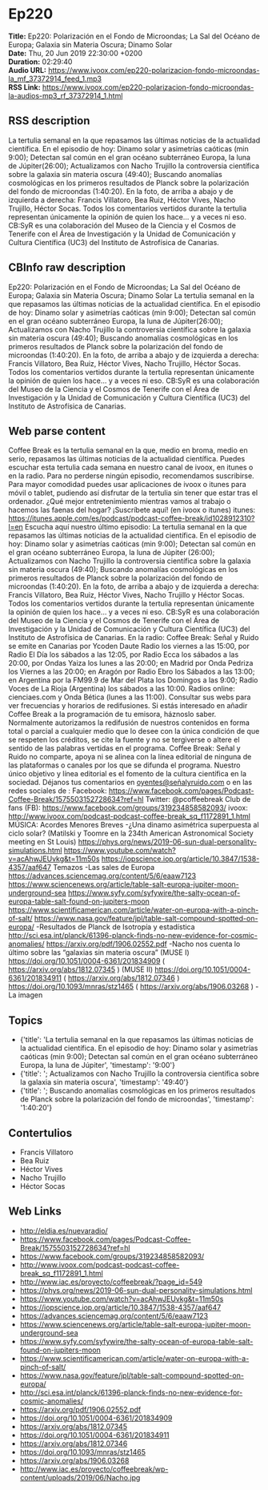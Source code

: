 # Ep220  
**Title:** Ep220: Polarización en el Fondo de Microondas; La Sal del Océano de Europa; Galaxia sin Materia Oscura; Dinamo Solar  
**Date:** Thu, 20 Jun 2019 22:30:00 +0200  
**Duration:** 02:29:40  
**Audio URL:** https://www.ivoox.com/ep220-polarizacion-fondo-microondas-la_mf_37372914_feed_1.mp3  
**RSS Link:** https://www.ivoox.com/ep220-polarizacion-fondo-microondas-la-audios-mp3_rf_37372914_1.html  

## RSS description
La tertulia semanal en la que repasamos las últimas noticias de la actualidad científica. En el episodio de hoy: Dinamo solar y asimetrías caóticas (min 9:00); Detectan sal común en el gran océano subterráneo Europa, la luna de Júpiter(26:00); Actualizamos con Nacho Trujillo la controversia científica sobre la galaxia sin materia oscura (49:40); Buscando anomalías cosmológicas en los primeros resultados de Planck sobre la polarización del fondo de microondas (1:40:20). En la foto, de arriba a abajo y de izquierda a derecha: Francis Villatoro, Bea Ruiz, Héctor Vives, Nacho Trujillo, Héctor Socas. Todos los comentarios vertidos durante la tertulia representan únicamente la opinión de quien los hace… y a veces ni eso. CB:SyR es una colaboración del Museo de la Ciencia y el Cosmos de Tenerife con el Área de Investigación y la Unidad de Comunicación y Cultura Científica (UC3) del Instituto de Astrofísica de Canarias.

## CBInfo raw description
Ep220: Polarización en el Fondo de Microondas; La Sal del Océano de Europa; Galaxia sin Materia Oscura; Dinamo Solar
La tertulia semanal en la que repasamos las últimas noticias de la actualidad científica. En el episodio de hoy: Dinamo solar y asimetrías caóticas (min 9:00); Detectan sal común en el gran océano subterráneo Europa, la luna de Júpiter(26:00); Actualizamos con Nacho Trujillo la controversia científica sobre la galaxia sin materia oscura (49:40); Buscando anomalías cosmológicas en los primeros resultados de Planck sobre la polarización del fondo de microondas (1:40:20). En la foto, de arriba a abajo y de izquierda a derecha: Francis Villatoro, Bea Ruiz, Héctor Vives, Nacho Trujillo, Héctor Socas. Todos los comentarios vertidos durante la tertulia representan únicamente la opinión de quien los hace… y a veces ni eso. CB:SyR es una colaboración del Museo de la Ciencia y el Cosmos de Tenerife con el Área de Investigación y la Unidad de Comunicación y Cultura Científica (UC3) del Instituto de Astrofísica de Canarias.


## Web parse content
Coffee Break es la tertulia semanal en la que, medio en broma, medio en serio, repasamos las últimas noticias de la actualidad científica. Puedes escuchar esta tertulia cada semana en nuestro canal de ivoox, en itunes o en la radio. Para no perderse ningún episodio, recomendamos suscribirse. Para mayor comodidad puedes usar aplicaciones de ivoox o itunes para móvil o tablet, pudiendo así disfrutar de la tertulia sin tener que estar tras el ordenador. ¿Qué mejor entretenimiento mientras vamos al trabajo o hacemos las faenas del hogar? ¡Suscríbete aquí! (en ivoox o itunes) itunes: https://itunes.apple.com/es/podcast/podcast-coffee-break/id1028912310?l=en Escucha aquí nuestro último episodio: La tertulia semanal en la que repasamos las últimas noticias de la actualidad científica. En el episodio de hoy: Dinamo solar y asimetrías caóticas (min 9:00); Detectan sal común en el gran océano subterráneo Europa, la luna de Júpiter (26:00); Actualizamos con Nacho Trujillo la controversia científica sobre la galaxia sin materia oscura (49:40); Buscando anomalías cosmológicas en los primeros resultados de Planck sobre la polarización del fondo de microondas (1:40:20). En la foto, de arriba a abajo y de izquierda a derecha: Francis Villatoro, Bea Ruiz, Héctor Vives, Nacho Trujillo y Héctor Socas. Todos los comentarios vertidos durante la tertulia representan únicamente la opinión de quien los hace… y a veces ni eso. CB:SyR es una colaboración del Museo de la Ciencia y el Cosmos de Tenerife con el Área de Investigación y la Unidad de Comunicación y Cultura Científica (UC3) del Instituto de Astrofísica de Canarias. En la radio: Coffee Break: Señal y Ruido se emite en Canarias por Ycoden Daute Radio los viernes a las 15:00, por Radio El Día los sábados a las 12:05, por Radio Ecca los sábados a las 20:00, por Ondas Yaiza los lunes a las 20:00; en Madrid por Onda Pedriza los Viernes a las 20:00; en Aragón por Radio Ebro los Sábados a las 13:00; en Argentina por la FM99.9 de Mar del Plata los Domingos a las 9:00; Radio Voces de La Rioja (Argentina) los sábados a las 10:00. Radios online: cienciaes.com y Onda Bética (lunes a las 11:00). Consultar sus webs para ver frecuencias y horarios de redifusiones. Si estás interesado en añadir Coffee Break a la programación de tu emisora, háznoslo saber. Normalmente autorizamos la redifusión de nuestros contenidos en forma total o parcial a cualquier medio que lo desee con la única condición de que se respeten los créditos, se cite la fuente y no se tergiverse o altere el sentido de las palabras vertidas en el programa. Coffee Break: Señal y Ruido no comparte, apoya ni se alinea con la línea editorial de ninguna de las plataformas o canales por los que se difunda el programa. Nuestro único objetivo y línea editorial es el fomento de la cultura científica en la sociedad. Déjanos tus comentarios en oyentes@señalyruido.com o en las redes sociales de : Facebook: https://www.facebook.com/pages/Podcast-Coffee-Break/1575503152728634?ref=hl Twitter: @pcoffeebreak Club de fans (FB): https://www.facebook.com/groups/319234858582093/ ivoox: http://www.ivoox.com/podcast-podcast-coffee-break_sq_f1172891_1.html MÚSICA: Acordes Menores Breves -¿Una dinamo asimétrica superpuesta al ciclo solar? (Matilski y Toomre en la 234th American Astronomical Society meeting en St Louis) https://phys.org/news/2019-06-sun-dual-personality-simulations.html https://www.youtube.com/watch?v=acAhwJEUvkg&t=11m50s https://iopscience.iop.org/article/10.3847/1538-4357/aaf647 Temazos -Las sales de Europa https://advances.sciencemag.org/content/5/6/eaaw7123 https://www.sciencenews.org/article/table-salt-europa-jupiter-moon-underground-sea https://www.syfy.com/syfywire/the-salty-ocean-of-europa-table-salt-found-on-jupiters-moon https://www.scientificamerican.com/article/water-on-europa-with-a-pinch-of-salt/ https://www.nasa.gov/feature/jpl/table-salt-compound-spotted-on-europa/ -Resultados de Planck de Isotropía y estadística http://sci.esa.int/planck/61396-planck-finds-no-new-evidence-for-cosmic-anomalies/ https://arxiv.org/pdf/1906.02552.pdf -Nacho nos cuenta lo último sobre las “galaxias sin materia oscura” (MUSE I) https://doi.org/10.1051/0004-6361/201834909 ( https://arxiv.org/abs/1812.07345 ) (MUSE II) https://doi.org/10.1051/0004-6361/201834911 ( https://arxiv.org/abs/1812.07346 ) https://doi.org/10.1093/mnras/stz1465 ( https://arxiv.org/abs/1906.03268 ) -La imagen

## Topics
- {'title': 'La tertulia semanal en la que repasamos las últimas noticias de la actualidad científica. En el episodio de hoy: Dinamo solar y asimetrías caóticas (min 9:00); Detectan sal común en el gran océano subterráneo Europa, la luna de Júpiter', 'timestamp': '9:00'}
- {'title': '; Actualizamos con Nacho Trujillo la controversia científica sobre la galaxia sin materia oscura', 'timestamp': '49:40'}
- {'title': '; Buscando anomalías cosmológicas en los primeros resultados de Planck sobre la polarización del fondo de microondas', 'timestamp': '1:40:20'}
## Contertulios
- Francis Villatoro
- Bea Ruiz
- Héctor Vives
- Nacho Trujillo
- Héctor Socas
## Web Links
- http://eldia.es/nuevaradio/
- https://www.facebook.com/pages/Podcast-Coffee-Break/1575503152728634?ref=hl
- https://www.facebook.com/groups/319234858582093/
- http://www.ivoox.com/podcast-podcast-coffee-break_sq_f1172891_1.html
- http://www.iac.es/proyecto/coffeebreak/?page_id=549
- https://phys.org/news/2019-06-sun-dual-personality-simulations.html
- https://www.youtube.com/watch?v=acAhwJEUvkg&t=11m50s
- https://iopscience.iop.org/article/10.3847/1538-4357/aaf647
- https://advances.sciencemag.org/content/5/6/eaaw7123
- https://www.sciencenews.org/article/table-salt-europa-jupiter-moon-underground-sea
- https://www.syfy.com/syfywire/the-salty-ocean-of-europa-table-salt-found-on-jupiters-moon
- https://www.scientificamerican.com/article/water-on-europa-with-a-pinch-of-salt/
- https://www.nasa.gov/feature/jpl/table-salt-compound-spotted-on-europa/
- http://sci.esa.int/planck/61396-planck-finds-no-new-evidence-for-cosmic-anomalies/
- https://arxiv.org/pdf/1906.02552.pdf
- https://doi.org/10.1051/0004-6361/201834909
- https://arxiv.org/abs/1812.07345
- https://doi.org/10.1051/0004-6361/201834911
- https://arxiv.org/abs/1812.07346
- https://doi.org/10.1093/mnras/stz1465
- https://arxiv.org/abs/1906.03268
- http://www.iac.es/proyecto/coffeebreak/wp-content/uploads/2019/06/Nacho.jpg